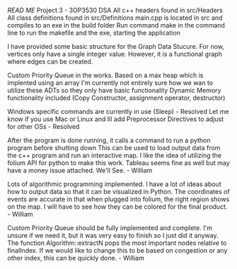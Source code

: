*READ ME*
Project 3 - 3OP3530 DSA
All c++ headers found in src/Headers
All class definitions found in src/Definitions
main.cpp is located in src and compiles to an exe in the build folder
Run command make in the command line to run the makefile and the exe, starting the application

I have provided some basic structure for the Graph Data Stucure. 
For now, vertices only have a single integer value.
However, it is a functional graph where edges can be created.

Custom Priority Queue in the works. Based on a max heap which is implented using an array
I'm currently not entirely sure how we wan to utilize these ADTs so they only have basic functionality
Dynamic Memory functionality included (Copy Constructor, assignment operator, destructor)

Windows specific commands are currently in use (Sleep) - Resolved
Let me know if you use Mac or Linux and Ill add Preprocessor Directives to adjust for other OSs - Resolved

After the program is done running, it calls a command to run a python program before shutting down
This can be used to load output data from the c++ program and run an interactive map.
I like the idea of utilizing the folium API for python to make this work.
Tableau seems fine as well but may have a money issue attached. We'll See. - William

Lots of algorithmic programming implemented. I have a lot of ideas about how to output data so that
it can be visualized in Python. The coordinates of events are accurate in that when plugged
into folium, the right region shows on the map. I will have to see how they can be colored for
the final product. - William

Custom Priority Queue should be fully implemented and complete. I'm unsure if we need it,
but it was very easy to finish so I just did it anyway. The function Algorithm::extractN 
pops the most important nodes relative to finalIndex. If we would like to change this to be based on congestion or any 
other index, this can be quickly done. - William